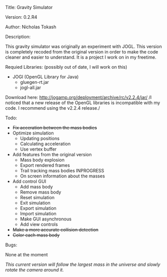 Title:    Gravity Simulator

Version:  0.2.R4

Author:   Nicholas Tokash

Description:

This gravity simulator was originally an experiment with JOGL. This version is completely recoded from the original version in order to make the code cleaner and easier to understand. It is a project I work on in my freetime.

Requied Libraries:
(possibly out of date, I will work on this)

- JOGl (OpenGL Library for Java)
  - gluegen-rt.jar
  - jogl-all.jar

Download here: http://jogamp.org/deployment/archive/rc/v2.2.4/jar/
/I noticed that a new release of the OpenGL libraries is incompatible with my code. I recommend using the v2.2.4 release./


Todo:

- ~~Fix acceration between the mass bodies~~
- Optimize simulation 
  - Updating positions
  - Calculating acceleration
  - Use vertex buffer
- Add features from the original version
  - Mass body explosion
  - Export rendered frames
  - Trail tracking mass bodies INPROGRESS
  - On screen information about the masses
- Add control GUI
  - Add mass body
  - Remove mass body
  - Reset simulation
  - Exit simulation
  - Export simulation
  - Import simulation
  - Make GUI asynchronous
  - Add view controls
- ~~Make a more accurate collision detection~~
- ~~Color each mass body~~

Bugs:

None at the moment


*This current version will follow the largest mass in the universe and slowly rotate the camera around it.*
